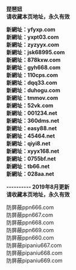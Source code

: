 <p><b>琵琶妞<br>
请收藏本页地址，永久有效<br>

新網址：yfyxp.com<br>
新網址：yxpt03.com<br>
新網址：zyzyyx.com<br>
新網址：jsk68995.com<br>
新網址：878kxw.com<br>
新網址：gyh668.com<br>
新網址：110cps.com<br>
新網址：dqq33.com<br>
新網址：duhogu.com<br>
新網址：tmmov.com<br>
新網址：52vk.com<br>
新網址：001234.net<br>
新網址：360dms.net<br>
新網址：easy88.net<br>
新網址：45464.net<br>
新網址：qiyi8.net<br>
新網址：xyyx168.net<br>
新網址：0755bf.net<br>
新網址：tb66.net<br>
新網址：028aa.net<br>

---------- 2019年8月更新<br>
请收藏本页地址，永久有效</b></p>

防屏蔽ppn666.com<br>
防屏蔽ppn667.com<br>
防屏蔽ppn668.com<br>
防屏蔽ppn669.com<br>
防屏蔽ppn660.com<br>
防屏蔽pipaniu667.com<br>
防屏蔽pipaniu668.com<br>
防屏蔽pipaniu669.com<br>
